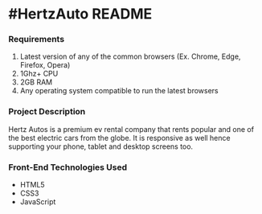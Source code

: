 # #HertzAuto README

### Requirements
1. Latest version of any of the common browsers (Ex. Chrome, Edge, Firefox, Opera)
2. 1Ghz+ CPU
3. 2GB RAM
4. Any operating system compatible to run the latest browsers

### Project Description
Hertz Autos is a premium ev rental company that rents popular and one of the best electric cars from the globe. It is responsive as well hence supporting your phone, tablet and desktop screens too. 

### Front-End Technologies Used
* HTML5
* CSS3
* JavaScript

